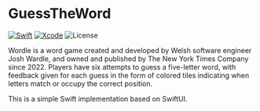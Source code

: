 
# GuessTheWord

[![Swift](https://img.shields.io/badge/Swift-5.4-blue.svg)](https://swift.org)
[![Xcode](https://img.shields.io/badge/Xcode-13.4-blue.svg)]()
![License](https://img.shields.io/badge/license-GPL-blue)

Wordle is a word game created and developed by Welsh software engineer Josh Wardle, and owned and 
published by The New York Times Company since 2022. Players have six attempts to guess a 
five-letter word, with feedback given for each guess in the form of colored tiles indicating 
when letters match or occupy the correct position. 

This is a simple Swift implementation based on SwiftUI.  
